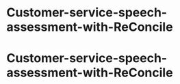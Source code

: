 # Customer-service-speech-assessment-with-ReConcile
# Customer-service-speech-assessment-with-ReConcile
